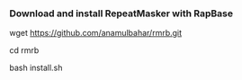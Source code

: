 ### Download and install RepeatMasker with RapBase

wget https://github.com/anamulbahar/rmrb.git

cd rmrb

bash install.sh
